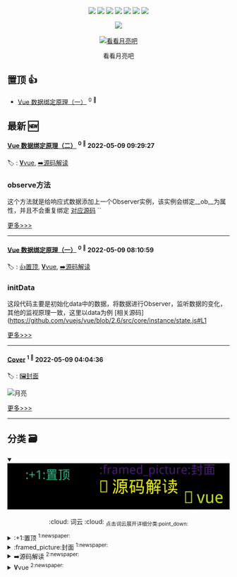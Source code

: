 

<p align='center'>
    <img src="https://badgen.net/badge/labels/4"/>
    <img src="https://badgen.net/github/issues/7kyun/ghiblog"/>
    <img src="https://badgen.net/badge/last-commit/2022-05-10 10:52:43"/>
    <img src="https://badgen.net/github/forks/7kyun/ghiblog"/>
    <img src="https://badgen.net/github/stars/7kyun/ghiblog"/>
    <img src="https://badgen.net/github/watchers/7kyun/ghiblog"/>
    <img src="https://badgen.net/github/release/7kyun/ghiblog"/>
</p>

<p align='center'>
    <a href="https://github.com/jwenjian/visitor-count-badge">
        <img src="https://visitor-badge.glitch.me/badge?page_id=7kyun.ghiblog"/>
    </a>
</p>



<p align='center'>
<a href='https://github.com/7kyun/ghiblog/issues/1#issuecomment-1120738390'>
<img src='https://user-images.githubusercontent.com/56475308/167338714-306950ac-bc9e-4968-a5d6-22fc157362db.jpg' width='50%' alt='
看看月亮吧 '>
</a>
</p>
<p align='center'>
<span>
看看月亮吧 </span>
</p>

    
## 置顶 :thumbsup: 
- [Vue 数据绑定原理（一）](https://github.com/7kyun/ghiblog/issues/3)  <sup>0 :speech_balloon:</sup>  	 
## 最新 :new: 

#### [Vue 数据绑定原理（二）](https://github.com/7kyun/ghiblog/issues/4) <sup>0 :speech_balloon:</sup> 	 2022-05-09 09:29:27

:label: : [𝐕vue](https://github.com/7kyun/ghiblog/labels/%F0%9D%90%95vue), [➡️源码解读](https://github.com/7kyun/ghiblog/labels/%E2%9E%A1%EF%B8%8F%E6%BA%90%E7%A0%81%E8%A7%A3%E8%AF%BB)

### observe方法
这个方法就是给响应式数据添加上一个Observer实例，该实例会绑定__ob__为属性，并且不会重复绑定
[对应源码](https://github.com/vuejs/vue/blob/2.6/src/core/observer/index.js#L110)
``

[更多>>>](https://github.com/7kyun/ghiblog/issues/4)

---


#### [Vue 数据绑定原理（一）](https://github.com/7kyun/ghiblog/issues/3) <sup>0 :speech_balloon:</sup> 	 2022-05-09 08:10:59

:label: : [:+1:置顶](https://github.com/7kyun/ghiblog/labels/%3A%2B1%3A%E7%BD%AE%E9%A1%B6), [𝐕vue](https://github.com/7kyun/ghiblog/labels/%F0%9D%90%95vue), [➡️源码解读](https://github.com/7kyun/ghiblog/labels/%E2%9E%A1%EF%B8%8F%E6%BA%90%E7%A0%81%E8%A7%A3%E8%AF%BB)

### initData
这段代码主要是初始化data中的数据，将数据进行Observer，监听数据的变化，其他的监视原理一致，这里以data为例
[相关源码](https://github.com/vuejs/vue/blob/2.6/src/core/instance/state.js#L1

[更多>>>](https://github.com/7kyun/ghiblog/issues/3)

---


#### [Cover](https://github.com/7kyun/ghiblog/issues/1) <sup>1 :speech_balloon:</sup> 	 2022-05-09 04:04:36

:label: : [:framed_picture:封面](https://github.com/7kyun/ghiblog/labels/%3Aframed_picture%3A%E5%B0%81%E9%9D%A2)

![月亮](https://user-images.githubusercontent.com/56475308/167338714-306950ac-bc9e-4968-a5d6-22fc157362db.jpg)


[更多>>>](https://github.com/7kyun/ghiblog/issues/1)

---


## 分类  :card_file_box: 

<details open="open">
    <summary>
        <img src="assets/wordcloud.png" title="词云, 点击展开详细分类" alt="词云， 点击展开详细分类">
        <p align="center">:cloud: 词云 :cloud: <sub>点击词云展开详细分类:point_down: </sub></p>
    </summary>


<details>
<summary>:+1:置顶	<sup>1:newspaper:</sup></summary>

- [Vue 数据绑定原理（一）](https://github.com/7kyun/ghiblog/issues/3)  <sup>0 :speech_balloon:</sup>  	 


</details>

<details>
<summary>:framed_picture:封面	<sup>1:newspaper:</sup></summary>

- [Cover](https://github.com/7kyun/ghiblog/issues/1)  <sup>1 :speech_balloon:</sup>  	 


</details>

<details>
<summary>➡️源码解读	<sup>2:newspaper:</sup></summary>

- [Vue 数据绑定原理（二）](https://github.com/7kyun/ghiblog/issues/4)  <sup>0 :speech_balloon:</sup>  	 
- [Vue 数据绑定原理（一）](https://github.com/7kyun/ghiblog/issues/3)  <sup>0 :speech_balloon:</sup>  	 


</details>

<details>
<summary>𝐕vue	<sup>2:newspaper:</sup></summary>

- [Vue 数据绑定原理（二）](https://github.com/7kyun/ghiblog/issues/4)  <sup>0 :speech_balloon:</sup>  	 
- [Vue 数据绑定原理（一）](https://github.com/7kyun/ghiblog/issues/3)  <sup>0 :speech_balloon:</sup>  	 


</details>


</details>    
